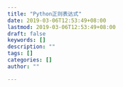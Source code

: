 ```yaml
---
title: "Python正则表达式"
date: 2019-03-06T12:53:49+08:00
lastmod: 2019-03-06T12:53:49+08:00
draft: false
keywords: []
description: ""
tags: []
categories: []
author: ""

---
```


<!--more-->

